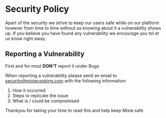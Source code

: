 # Security Policy
Apart of the security we strive to keep our users safe while on our platform however from time to time without us knowing about it a vulnerability shows up. If you believe you have found any vulnerability we encourage you tol et us know right away.

## Reporting a Vulnerability
First and for most **DON'T** report it under Bugs

When reporting a vulnerability please send an email to [security@mixiecooking.com](mailto:security@mixiecooking.com) with the following information:

1. How it occurred
2. Steps to replicate the issue
3. What is / could be compromised

Thankyou for taking your time to read this and help keep Mixie safe